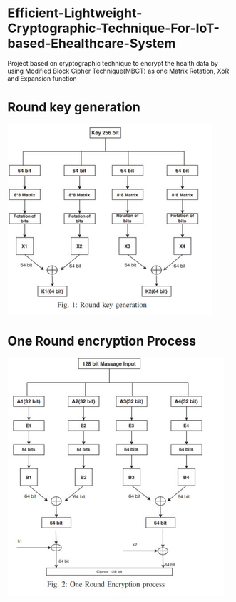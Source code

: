# Efficient-Lightweight-Cryptographic-Technique-For-IoT-based-Ehealthcare-System
Project based on cryptographic technique to encrypt the health data by using Modified Block Cipher Technique(MBCT) as one Matrix Rotation, XoR and Expansion function
# Round key generation
![alt text](https://github.com/vikas-ratan/Efficient-Lightweight-Cryptographic-Technique-For-IoT-based-Ehealthcare-System/blob/master/1.JPG "Round key generation")
# One Round encryption Process
![alt text](https://github.com/vikas-ratan/Efficient-Lightweight-Cryptographic-Technique-For-IoT-based-Ehealthcare-System/blob/master/2.JPG "one round encrypiton process")

